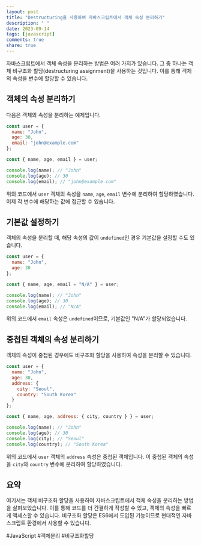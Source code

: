 ```yaml
---
layout: post
title: "Destructuring을 사용하여 자바스크립트에서 객체 속성 분리하기"
description: " "
date: 2023-09-14
tags: [javascript]
comments: true
share: true
---
```


자바스크립트에서 객체 속성을 분리하는 방법은 여러 가지가 있습니다. 그 중 하나는 객체 비구조화 할당(destructuring assignment)을 사용하는 것입니다. 이를 통해 객체의 속성을 변수에 할당할 수 있습니다.

## 객체의 속성 분리하기

다음은 객체의 속성을 분리하는 예제입니다.

```javascript
const user = {
  name: "John",
  age: 30,
  email: "john@example.com"
};

const { name, age, email } = user;

console.log(name); // "John"
console.log(age); // 30
console.log(email); // "john@example.com"
```

위의 코드에서 `user` 객체의 속성을 `name`, `age`, `email` 변수에 분리하여 할당하였습니다. 이제 각 변수에 해당하는 값에 접근할 수 있습니다.

## 기본값 설정하기

객체의 속성을 분리할 때, 해당 속성의 값이 `undefined`인 경우 기본값을 설정할 수도 있습니다.

```javascript
const user = {
  name: "John",
  age: 30
};

const { name, age, email = "N/A" } = user;

console.log(name); // "John"
console.log(age); // 30
console.log(email); // "N/A"
```

위의 코드에서 `email` 속성은 `undefined`이므로, 기본값인 "N/A"가 할당되었습니다.

## 중첩된 객체의 속성 분리하기

객체의 속성이 중첩된 경우에도 비구조화 할당을 사용하여 속성을 분리할 수 있습니다.

```javascript
const user = {
  name: "John",
  age: 30,
  address: {
    city: "Seoul",
    country: "South Korea"
  }
};

const { name, age, address: { city, country } } = user;

console.log(name); // "John"
console.log(age); // 30
console.log(city); // "Seoul"
console.log(country); // "South Korea"
```

위의 코드에서 `user` 객체의 `address` 속성은 중첩된 객체입니다. 이 중첩된 객체의 속성을 `city`와 `country` 변수에 분리하여 할당하였습니다.

## 요약

여기서는 객체 비구조화 할당을 사용하여 자바스크립트에서 객체 속성을 분리하는 방법을 살펴보았습니다. 이를 통해 코드를 더 간결하게 작성할 수 있고, 객체의 속성을 빠르게 액세스할 수 있습니다. 비구조화 할당은 ES6에서 도입된 기능이므로 현대적인 자바스크립트 환경에서 사용할 수 있습니다.

#JavaScript #객체분리 #비구조화할당